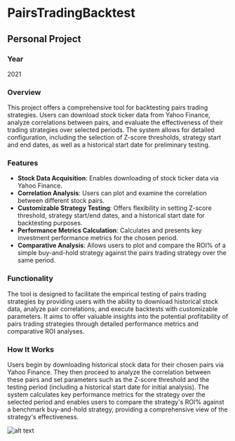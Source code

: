 # PairsTradingBacktest

## Personal Project

### Year
2021

### Overview
This project offers a comprehensive tool for backtesting pairs trading strategies. Users can download stock ticker data from Yahoo Finance, analyze correlations between pairs, and evaluate the effectiveness of their trading strategies over selected periods. The system allows for detailed configuration, including the selection of Z-score thresholds, strategy start and end dates, as well as a historical start date for preliminary testing.

### Features
- **Stock Data Acquisition**: Enables downloading of stock ticker data via Yahoo Finance.
- **Correlation Analysis**: Users can plot and examine the correlation between different stock pairs.
- **Customizable Strategy Testing**: Offers flexibility in setting Z-score threshold, strategy start/end dates, and a historical start date for backtesting purposes.
- **Performance Metrics Calculation**: Calculates and presents key investment performance metrics for the chosen period.
- **Comparative Analysis**: Allows users to plot and compare the ROI% of a simple buy-and-hold strategy against the pairs trading strategy over the same period.

### Functionality
The tool is designed to facilitate the empirical testing of pairs trading strategies by providing users with the ability to download historical stock data, analyze pair correlations, and execute backtests with customizable parameters. It aims to offer valuable insights into the potential profitability of pairs trading strategies through detailed performance metrics and comparative ROI analyses.

### How It Works
Users begin by downloading historical stock data for their chosen pairs via Yahoo Finance. They then proceed to analyze the correlation between these pairs and set parameters such as the Z-score threshold and the testing period (including a historical start date for initial analysis). The system calculates key performance metrics for the strategy over the selected period and enables users to compare the strategy's ROI% against a benchmark buy-and-hold strategy, providing a comprehensive view of the strategy's effectiveness.

![alt text](https://github.com/filipenovais/PairsTradingTesting/blob/main/backtest_roi.png)
